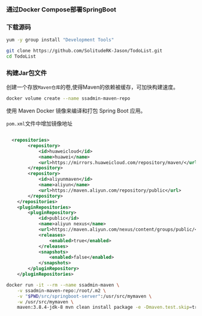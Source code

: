 ### **通过Docker Compose部署SpringBoot**
### 下载源码

```bash
yum -y group install "Development Tools"
```

```bash
git clone https://github.com/SolitudeRK-Jason/TodoList.git
cd TodoList
```

### **构建Jar包文件**

创建一个存放`Maven仓库`的卷,使得Maven的依赖被缓存，可加快构建速度。

```bash
docker volume create --name ssadmin-maven-repo
```

使用 Maven Docker 镜像来编译和打包 Spring Boot 应用。

`pom.xml`文件中增加镜像地址

```xml

  <repositories>
		<repository>
			<id>huaweicloud</id>
			<name>huawei</name>
			<url>https://mirrors.huaweicloud.com/repository/maven/</url>
		</repository>
		<repository>
			<id>aliyunmaven</id>
			<name>aliyun</name>
			<url>https://maven.aliyun.com/repository/public</url>
		</repository>
	</repositories>
	<pluginRepositories>
		<pluginRepository>
			<id>public</id>
			<name>aliyun nexus</name>
			<url>https://maven.aliyun.com/nexus/content/groups/public/</url>
			<releases>
				<enabled>true</enabled>
			</releases>
			<snapshots>
				<enabled>false</enabled>
			</snapshots>
		</pluginRepository>
	</pluginRepositories>

```

```bash
docker run -it --rm --name ssadmin-maven \
    -v ssadmin-maven-repo:/root/.m2 \
    -v "$PWD/src/springboot-server":/usr/src/mymaven \
    -w /usr/src/mymaven \
    maven:3.8.4-jdk-8 mvn clean install package -e -Dmaven.test.skip=true

```

### 